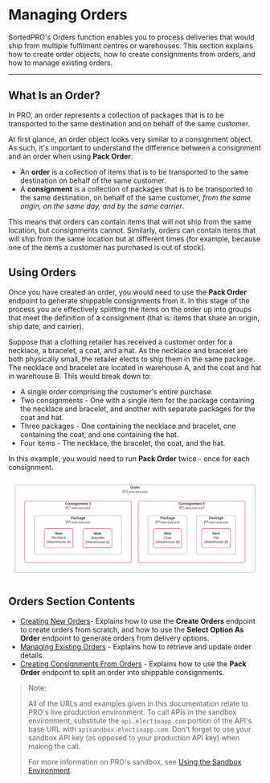 # Managing Orders

SortedPRO's Orders function enables you to process deliveries that would ship from multiple fulfilment centres or warehouses. This section explains how to create order objects, how to create consignments from orders, and how to manage existing orders.

---

## What Is an Order?

In PRO, an order represents a collection of packages that is to be transported to the same destination and on behalf of the same customer. 

At first glance, an order object looks very similar to a consignment object. As such, it's important to understand the difference between a consignment and an order when using **Pack Order**:

* An **order** is a collection of items that is to be transported to the same destination on behalf of the same customer.
* A **consignment** is a collection of packages that is to be transported to the same destination, on behalf of the same customer, _from the same origin, on the same day, and by the same carrier_.

This means that orders can contain items that will not ship from the same location, but consignments cannot. Similarly, orders can contain items that will ship from the same location but at different times (for example, because one of the items a customer has purchased is out of stock).

## Using Orders

Once you have created an order, you would need to use the **Pack Order** endpoint to generate shippable consignments from it. In this stage of the process you are effectively splitting the items on the order up into groups that meet the definition of a consignment (that is: items that share an origin, ship date, and carrier).

Suppose that a clothing retailer has received a customer order for a necklace, a bracelet, a coat, and a hat. As the necklace and bracelet are both physically small, the retailer elects to ship them in the same package. The necklace and bracelet are located in warehouse A, and the coat and hat in warehouse B. This would break down to:

* A single order comprising the customer's entire purchase.
* Two consignments - One with a single item for the package containing the necklace and bracelet, and another with separate packages for the coat and hat.
* Three packages - One containing the necklace and bracelet, one containing the coat, and one containing the hat.
* Four items - The necklace, the bracelet, the coat, and the hat.

In this example, you would need to run **Pack Order** twice - once for each consignment.

<p>
   <a href="../../images/order-diagram.png" target="_blank" >
      <img src="../../images/order-diagram.png" class="noborder"/>
   </a>
</p>

## Orders Section Contents

* [Creating New Orders](/pro/api/help/creating_new_orders.html)- Explains how to use the **Create Orders** endpoint to create orders from scratch, and how to use the **Select Option As Order** endpoint to generate orders from delivery options.
* [Managing Existing Orders](/pro/api/help/managing_existing_orders.html) - Explains how to retrieve and update order details.
* [Creating Consignments From Orders](/pro/api/help/packing_orders.html) - Explains how to use the **Pack Order** endpoint to split an order into shippable consignments.

> <span class="note-header">Note:</span>
>
> All of the URLs and examples given in this documentation relate to PRO's live production environment. To call APIs in the sandbox environment, substitute the `api.electioapp.com` portion of the API's base URL with `apisandbox.electioapp.com`. Don't forget to use your sandbox API key (as opposed to your production API key) when making the call.
>
> For more information on PRO's sandbox, see [Using the Sandbox Environment](/pro/api/help/introduction.html#using-the-sandbox-environment).

<script src="../../scripts/requesttabs.js"></script>
<script src="../../scripts/responsetabs.js"></script>
<script src="../../scripts/copy.js"></script>